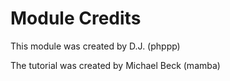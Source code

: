 # Module Credits

This module was created by D.J. \(phppp\)

The tutorial was created by Michael Beck \(mamba\)

